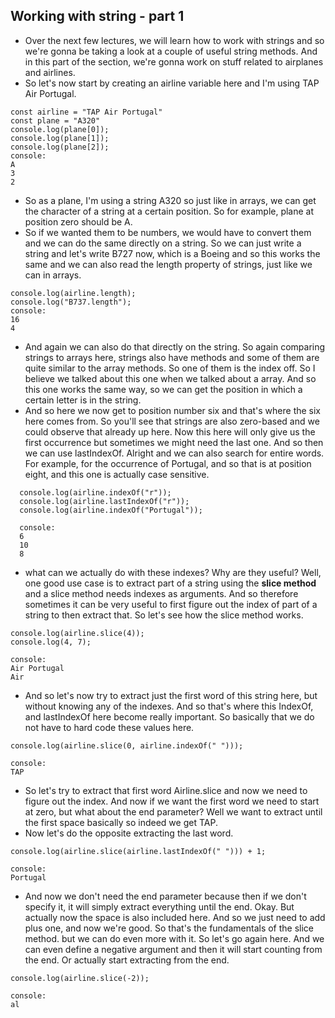 ## Working with string - part 1

- Over the next few lectures, we will learn how to work with strings and so we're gonna be taking a look at a couple of useful string methods. And in this part of the section, we're gonna work on stuff related to airplanes and airlines.
- So let's now start by creating an airline variable here and I'm using TAP Air Portugal. 
```
const airline = "TAP Air Portugal"
const plane = "A320"
console.log(plane[0]);
console.log(plane[1]);
console.log(plane[2]);
console:
A
3
2
```
- So as a plane, I'm using a string A320 so just like in arrays, we can get the character of a string at a certain position. So for example, plane at position zero should be A.
- So if we wanted them to be numbers, we would have to convert them and we can do the same directly on a string. So we can just write a string and let's write B727 now, which is a Boeing and so this works the same and we can also read the length property of strings, just like we can in arrays. 
```
console.log(airline.length);
console.log("B737.length");
console:
16
4
```
- And again we can also do that directly on the string.
So again comparing strings to arrays here, strings also have methods and some of them are quite similar to the array methods. So one of them is the index off. So I believe we talked about this one when we talked about a array. And so this one works the same way, so we can get the position in which a certain letter is in the string.
- And so here we now get to position number six and that's where the six here comes from. So you'll see that strings are also zero-based and we could observe that already up here. Now this here will only give us the first occurrence but sometimes we might need the last one. And so then we can use lastIndexOf.  Alright and we can also search for entire words. For example, for the occurrence of Portugal, and so that is at position eight, and this one is actually case sensitive.
```
  console.log(airline.indexOf("r"));
  console.log(airline.lastIndexOf("r"));
  console.log(airline.indexOf("Portugal"));

  console:
  6
  10
  8
```
- what can we actually do with these indexes? Why are they useful? Well, one good use case is to extract part of a string using the **slice method** and a slice method needs indexes as arguments. And so therefore sometimes it can be very useful to first figure out the index of part of a string to then extract that. So let's see how the slice method works.
```
console.log(airline.slice(4));
console.log(4, 7);

console:
Air Portugal
Air
``` 
- And so let's now try to extract just the first word of this string here, but without knowing any of the indexes. And so that's where this IndexOf, and lastIndexOf here become really important. So basically that we do not have to hard code these values here. 
```
console.log(airline.slice(0, airline.indexOf(" ")));

console:
TAP
```
- So let's try to extract that first word Airline.slice and now we need to figure out the index. And now if we want the first word we need to start at zero, but what about the end parameter? Well we want to extract until the first space basically so indeed we get TAP. 
- Now let's do the opposite extracting the last word.
```
console.log(airline.slice(airline.lastIndexOf(" "))) + 1;

console:
Portugal
```
- And now we don't need the end parameter because then if we don't specify it, it will simply extract everything until the end. Okay. But actually now the space is also included here. And so we just need to add plus one, and now we're good. So that's the fundamentals of the slice method.
 but we can do even more with it. So let's go again here. And we can even define a negative argument and then it will start counting from the end. Or actually start extracting from the end. 
 ```
 console.log(airline.slice(-2));

 console:
 al
 ```
